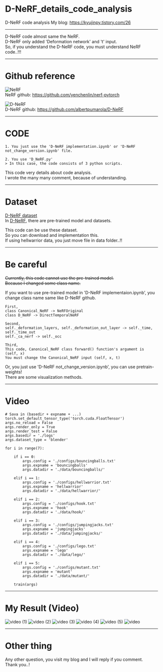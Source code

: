 # D-NeRF_details_code_analysis
D-NeRF code analysis
My blog: https://kyujinpy.tistory.com/26  
  
------------   
D-NeRF code almost same the NeRF.  
D-NeRF only added 'Deformation network' and 't' input.  
So, if you understand the D-NeRF code, you must understand NeRF code..!!!  

------------  
# Github reference  
![NeRF](https://img1.daumcdn.net/thumb/R1280x0/?scode=mtistory2&fname=https%3A%2F%2Fblog.kakaocdn.net%2Fdn%2FdeF4Z1%2FbtrUnYtvDFF%2FNkTX26LO6zjvMiAv8k5qe0%2Fimg.png)   
NeRF github: https://github.com/yenchenlin/nerf-pytorch   
   
   
![D-NeRF](https://user-images.githubusercontent.com/98331298/209345374-8c2d10b1-1fac-47d6-9c6c-ec9a71fd6ac8.png)   
D-NeRF github: https://github.com/albertpumarola/D-NeRF  
  
------------  
# CODE  
```
1. You just use the 'D-NeRF implementation.ipynb' or 'D-NeRF not_change_version.ipynb' file.

2. You use 'D_NeRF.py'  
> In this case, the code consists of 3 python scripts.  
```
  
This code very details about code analysis.  
I wrote the many many comment, because of understanding.  

------------
# Dataset  
[D-NeRF dataset](https://www.mdpi.com/2073-8994/14/12/2657)  
In [D-NeRF](https://github.com/albertpumarola/D-NeRF  ), there are pre-trained model and datasets.  
  
This code can be use these dataset.  
So you can download and implementation this.  
If using hellwarrior data, you just move file in data folder..!!  
    
------------
# Be careful  
~~Currently, this code cannot use the pre-trained model.~~  
~~Because I changed some class name.~~  
  
If you want to use pre-trained model in 'D-NeRF implementaion.ipynb', you change class name same like D-NeRF github.    
```
First,  
class Canonical_NeRF -> NeRFOriginal  
class D_NeRF -> DirectTemporalNeRF  

Second,  
self._deformation_layers, self._deformation_out_layer -> self._time, self._time_out  
self._ca_nerf -> self._occ  

Third,
This code, Canonical_NeRF class forward() function's argument is (self, x)
You must change the Canonical_NeRF input (self, x, t)
```  
  
Or, you just use 'D-NeRF not_change_version.ipynb', you can use pretrain-weights!  
There are some visualization methods.   
  
------------  
# Video
```
# Sava in (basedir + expname + ...)
torch.set_default_tensor_type('torch.cuda.FloatTensor')
args.no_reload = False
args.render_only = True
args.render_test = False
args.basedir = './logs'
args.dataset_type = 'blender'

for i in range(7):
    
    if i == 0:
        args.config = './configs/bouncingballs.txt'
        args.expname = 'bouncingballs'
        args.datadir = './data/bouncingballs/'
    
    elif i == 1:
        args.config = './configs/hellwarrior.txt'
        args.expname = 'hellwarrior'
        args.datadir = './data/hellwarrior/'
    
    elif i == 2:
        args.config = './configs/hook.txt'
        args.expname = 'hook'
        args.datadir = './data/hook/'
        
    elif i == 3:
        args.config = './configs/jumpingjacks.txt'
        args.expname = 'jumpingjacks'
        args.datadir = './data/jumpingjacks/'
    
    elif i == 4:
        args.config = './configs/lego.txt'
        args.expname = 'lego'
        args.datadir = './data/lego/'
        
    elif i == 5:
        args.config = './configs/mutant.txt'
        args.expname = 'mutant'
        args.datadir = './data/mutant/'
    
    train(args)
```  
  
------------
# My Result (Video)  
![video (1)](https://user-images.githubusercontent.com/98331298/209425314-8d8f1ec2-136f-4bf7-b469-369f3d86ae7d.gif)
![video (2)](https://user-images.githubusercontent.com/98331298/209425321-e915c651-9821-4ae1-bf81-518c3598ff88.gif)
![video (3)](https://user-images.githubusercontent.com/98331298/209425323-125dc4f7-08da-4b2e-a726-07c003a5e8f7.gif)
![video (4)](https://user-images.githubusercontent.com/98331298/209425326-45e35895-3c55-44f8-a2c4-2892dc60d2db.gif)
![video (5)](https://user-images.githubusercontent.com/98331298/209425328-2c1669d5-7ae3-483b-a1c1-84772bc310a7.gif)
![video](https://user-images.githubusercontent.com/98331298/209425330-cb8d8abf-9790-499b-a2cf-3cff802d99a9.gif)
    
------------
# Other thing   
Any other question, you visit my blog and I will reply if you comment.  
Thank you..!  
